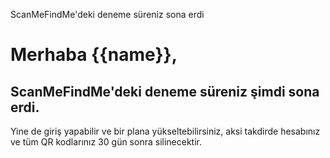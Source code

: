 ScanMeFindMe&#39;deki deneme süreniz sona erdi

<h1>Merhaba {{name}},</h1>
<h2> ScanMeFindMe&#39;deki deneme süreniz şimdi sona erdi.</h2>
<p> Yine de giriş yapabilir ve bir plana yükseltebilirsiniz, aksi takdirde hesabınız ve tüm QR kodlarınız 30 gün sonra silinecektir.</p>
